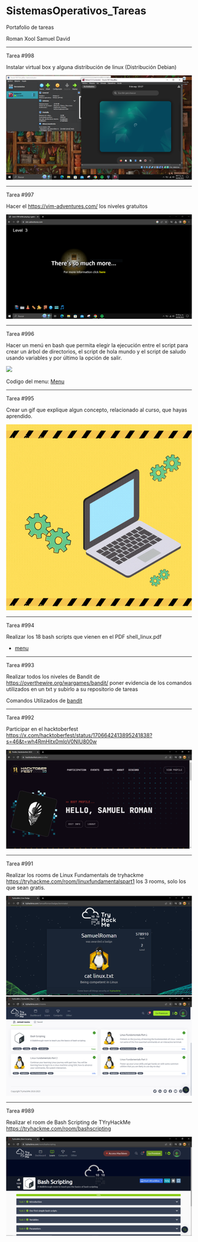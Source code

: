 # SistemasOperativos_Tareas
Portafolio de tareas

Roman Xool Samuel David
___________________________

Tarea #998

Instalar virtual box y alguna distribución de linux (Distribución Debian)

<a href="https://github.com/samuelroman1/SistemasOperativos_Tareas/blob/main/Debian12.PNG" target="_blank"> <img src="/Debian12.PNG"/></a>

___________________________

Tarea #997

Hacer el https://vim-adventures.com/ los niveles gratuitos

<a href="https://github.com/samuelroman1/SistemasOperativos_Tareas/blob/main/Vim%20Adventures%20lv3.PNG" target="_blank"> <img src="/Vim%20Adventures%20lv3.PNG"/></a>

___________________________

Tarea #996

Hacer un menú en bash que permita elegir la ejecución entre el script para crear un árbol de directorios, 
el script de hola mundo y el script de saludo usando variables y por último la opción de salir.

<a href="https://asciinema.org/a/34Ck13r3H5P2RgKpSXgOi90ju" target="_blank"><img src="https://asciinema.org/a/34Ck13r3H5P2RgKpSXgOi90ju.svg" /></a>

Codigo del menu:
<a href="https://github.com/samuelroman1/SistemasOperativos_Tareas/blob/main/menu.txt" target="_blank"> Menu</a>


___________________________

Tarea #995

Crear un gif que explique algun concepto, relacionado al curso, que hayas aprendido.

![Gifs](https://github.com/samuelroman1/SistemasOperativos_Tareas/blob/main/GifS.gif)

_____

Tarea #994

Realizar los 18 bash scripts que vienen en el PDF shell_linux.pdf

  - [menu](./Menu-actualizado/menu.sh)

_____

Tarea #993 

Realizar todos los niveles de Bandit de https://overthewire.org/wargames/bandit/ poner evidencia de los comandos utilizados en un txt y subirlo a su repositorio de tareas

Comandos Utilizados de 
<a href="https://github.com/samuelroman1/SistemasOperativos_Tareas/blob/main/TerminalBandit.txt" target="_blank"> bandit</a>

_____

Tarea #992

Participar en el hacktoberfest https://x.com/hacktoberfest/status/1706642413895241838?s=46&t=wh4RmHitx0mloV0NlU800w

<a href="https://github.com/samuelroman1/SistemasOperativos_Tareas/blob/main/Hacktoberfest.PNG" target="_blank"> <img src="/Hacktoberfest.PNG" width="auto" height="auto"/></a>

_____

Tarea #991 

Realizar los rooms de Linux Fundamentals de tryhackme https://tryhackme.com/room/linuxfundamentalspart1  los 3 rooms, solo los que sean gratis. 

<a href="https://github.com/samuelroman1/SistemasOperativos_Tareas/blob/main/TryhackmeLinux.PNG" target="_blank"> <img src="/TryhackmeLinux.PNG" width="auto" height="auto"/></a> <a href="https://github.com/samuelroman1/SistemasOperativos_Tareas/blob/main/myroms.PNG" target="_blank"> <img src="/myroms.PNG" width="auto" height="auto"/></a>

_____

Tarea #989 

Realizar el room de Bash Scripting de TYryHackMe https://tryhackme.com/room/bashscripting

<a href="https://github.com/samuelroman1/SistemasOperativos_Tareas/blob/main/TryhackmeBash.PNG" target="_blank"> <img src="/TryhackmeBash.PNG" width="auto" height="auto"/></a>









